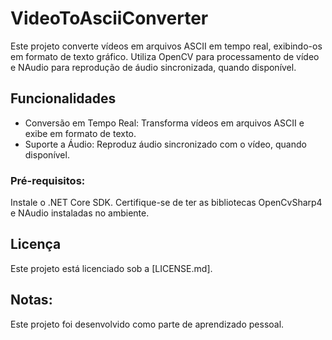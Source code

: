 # VideoToAsciiConverter
Este projeto converte vídeos em arquivos ASCII em tempo real, exibindo-os em formato de texto gráfico. Utiliza OpenCV para processamento de vídeo e NAudio para reprodução de áudio sincronizada, quando disponível.

## Funcionalidades
* Conversão em Tempo Real: Transforma vídeos em arquivos ASCII e exibe em formato de texto.
* Suporte a Áudio: Reproduz áudio sincronizado com o vídeo, quando disponível.

### Pré-requisitos:
Instale o .NET Core SDK.
Certifique-se de ter as bibliotecas OpenCvSharp4 e NAudio instaladas no ambiente.

## Licença
Este projeto está licenciado sob a [LICENSE.md].

## Notas:
Este projeto foi desenvolvido como parte de aprendizado pessoal.
